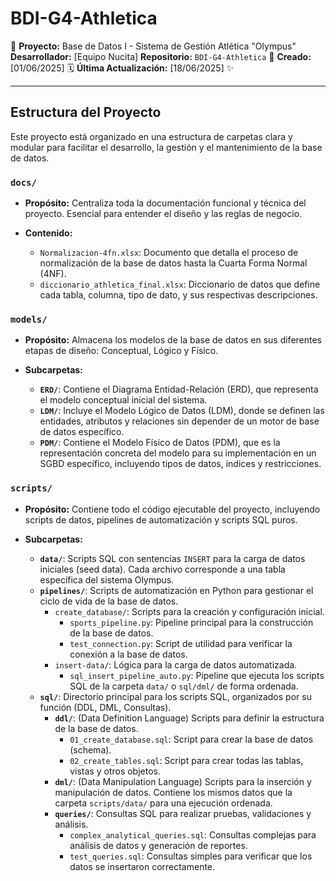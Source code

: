 
# BDI-G4-Athletica

🚀 **Proyecto:** Base de Datos I - Sistema de Gestión Atlética "Olympus"
**Desarrollador:** [Equipo Nucita]
**Repositorio:** `BDI-G4-Athletica` 📂
**Creado:** [01/06/2025] 🗓️
**Última Actualización:** [18/06/2025] ✨

---

## Estructura del Proyecto

Este proyecto está organizado en una estructura de carpetas clara y modular para facilitar el desarrollo, la gestión y el mantenimiento de la base de datos.

### `docs/`

*   **Propósito:** Centraliza toda la documentación funcional y técnica del proyecto. Esencial para entender el diseño y las reglas de negocio.

*   **Contenido:**
    *   `Normalizacion-4fn.xlsx`: Documento que detalla el proceso de normalización de la base de datos hasta la Cuarta Forma Normal (4NF).
    *   `diccionario_athletica_final.xlsx`: Diccionario de datos que define cada tabla, columna, tipo de dato, y sus respectivas descripciones.

### `models/`

*   **Propósito:** Almacena los modelos de la base de datos en sus diferentes etapas de diseño: Conceptual, Lógico y Físico.

*   **Subcarpetas:**
    *   **`ERD/`**: Contiene el Diagrama Entidad-Relación (ERD), que representa el modelo conceptual inicial del sistema.
    *   **`LDM/`**: Incluye el Modelo Lógico de Datos (LDM), donde se definen las entidades, atributos y relaciones sin depender de un motor de base de datos específico.
    *   **`PDM/`**: Contiene el Modelo Físico de Datos (PDM), que es la representación concreta del modelo para su implementación en un SGBD específico, incluyendo tipos de datos, índices y restricciones.

### `scripts/`

*   **Propósito:** Contiene todo el código ejecutable del proyecto, incluyendo scripts de datos, pipelines de automatización y scripts SQL puros.

*   **Subcarpetas:**
    *   **`data/`**: Scripts SQL con sentencias `INSERT` para la carga de datos iniciales (seed data). Cada archivo corresponde a una tabla específica del sistema Olympus.
    *   **`pipelines/`**: Scripts de automatización en Python para gestionar el ciclo de vida de la base de datos.
        *   `create_database/`: Scripts para la creación y configuración inicial.
            *   `sports_pipeline.py`: Pipeline principal para la construcción de la base de datos.
            *   `test_connection.py`: Script de utilidad para verificar la conexión a la base de datos.
        *   `insert-data/`: Lógica para la carga de datos automatizada.
            *   `sql_insert_pipeline_auto.py`: Pipeline que ejecuta los scripts SQL de la carpeta `data/` o `sql/dml/` de forma ordenada.
    *   **`sql/`**: Directorio principal para los scripts SQL, organizados por su función (DDL, DML, Consultas).
        *   **`ddl/`**: (Data Definition Language) Scripts para definir la estructura de la base de datos.
            *   `01_create_database.sql`: Script para crear la base de datos (schema).
            *   `02_create_tables.sql`: Script para crear todas las tablas, vistas y otros objetos.
        *   **`dml/`**: (Data Manipulation Language) Scripts para la inserción y manipulación de datos. Contiene los mismos datos que la carpeta `scripts/data/` para una ejecución ordenada.
        *   **`queries/`**: Consultas SQL para realizar pruebas, validaciones y análisis.
            *   `complex_analytical_queries.sql`: Consultas complejas para análisis de datos y generación de reportes.
            *   `test_queries.sql`: Consultas simples para verificar que los datos se insertaron correctamente.
